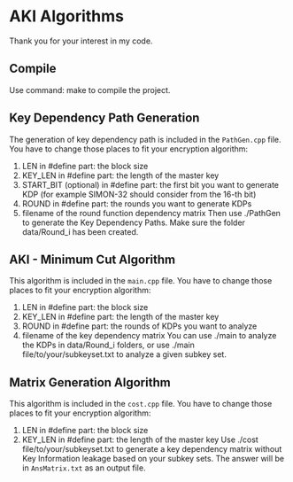 AKI Algorithms
==============

Thank you for your interest in my code.

Compile
-------------
Use command:
    make
to compile the project.

Key Dependency Path Generation
-------------
The generation of key dependency path is included in the ``PathGen.cpp`` file.
You have to change those places to fit your encryption algorithm:
1. LEN in #define part: the block size
2. KEY\_LEN in #define part: the length of the master key
3. START\_BIT (optional) in #define part: the first bit you want to generate KDP (for example SIMON-32 should consider from the 16-th bit)
4. ROUND in #define part: the rounds you want to generate KDPs
5. filename of the round function dependency matrix
Then use
    ./PathGen
to generate the Key Dependency Paths. Make sure the folder data/Round\_i has been created.

AKI - Minimum Cut Algorithm
---------------
This algorithm is included in the ``main.cpp`` file.
You have to change those places to fit your encryption algorithm:
1. LEN in #define part: the block size
2. KEY\_LEN in #define part: the length of the master key
3. ROUND in #define part: the rounds of KDPs you want to analyze
4. filename of the key dependency matrix
You can use
    ./main
to analyze the KDPs in data/Round\_i folders, or use
    ./main file/to/your/subkeyset.txt
to analyze a given subkey set.

Matrix Generation Algorithm
---------------------
This algorithm is included in the ``cost.cpp`` file.
You have to change those places to fit your encryption algorithm:
1. LEN in #define part: the block size
2. KEY\_LEN in #define part: the length of the master key
Use
    ./cost file/to/your/subkeyset.txt
to generate a key dependency matrix without Key Information leakage based on your subkey sets.
The answer will be in ``AnsMatrix.txt`` as an output file.

